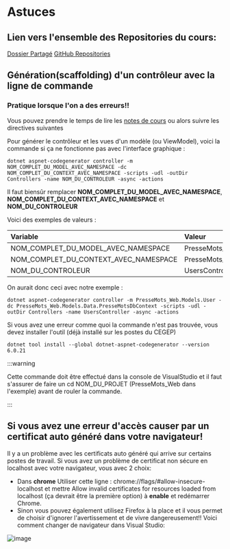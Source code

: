 # Astuces

## Lien vers l'ensemble des Repositories du cours:
[Dossier Partagé](https://cegepedouardmontpetit-my.sharepoint.com/:f:/g/personal/valerie_turgeon_cegepmontpetit_ca/Ev4ITRcpwldAjM-n1KMv0foBOD-QC6h-636O8b6xes0h6Q?e=bKJfMd)
[GitHub Repositories](https://github.com/orgs/ProgWebTransFC/repositories)

## Génération(scaffolding) d'un contrôleur avec la ligne de commande 
### Pratique lorsque l'on a des erreurs!!

Vous pouvez prendre le temps de lire les [notes de cours](/docs/01-cours/BRISE.md) ou alors suivre les directives suivantes


Pour générer le contrôleur et les vues d'un modèle (ou ViewModel), voici la commande si ça ne fonctionne pas avec l'interface graphique :

```
dotnet aspnet-codegenerator controller -m NOM_COMPLET_DU_MODEL_AVEC_NAMESPACE -dc NOM_COMPLET_DU_CONTEXT_AVEC_NAMESPACE -scripts -udl -outDir Controllers -name NOM_DU_CONTROLEUR -async -actions
```

Il faut biensûr remplacer **NOM_COMPLET_DU_MODEL_AVEC_NAMESPACE**, **NOM_COMPLET_DU_CONTEXT_AVEC_NAMESPACE** et **NOM_DU_CONTROLEUR**

Voici des exemples de valeurs :

| Variable | Valeur | 
| :--- | :--- |
| NOM_COMPLET_DU_MODEL_AVEC_NAMESPACE | PresseMots_Web.Models.User |
| NOM_COMPLET_DU_CONTEXT_AVEC_NAMESPACE | PresseMots_Web.Models.Data.PresseMotsDbContext |
| NOM_DU_CONTROLEUR | UsersController |

On aurait donc ceci avec notre exemple :

```
dotnet aspnet-codegenerator controller -m PresseMots_Web.Models.User -dc PresseMots_Web.Models.Data.PresseMotsDbContext -scripts -udl -outDir Controllers -name UsersController -async -actions
```

Si vous avez une erreur comme quoi la commande n'est pas trouvée, vous devez installer l'outil (déjà installé sur les postes du CEGEP)

```
dotnet tool install --global dotnet-aspnet-codegenerator --version 6.0.21
```

:::warning

Cette commande doit être effectué dans la console de VisualStudio et il faut s'assurer de faire un cd NOM_DU_PROJET (PresseMots_Web dans l'exemple) avant de rouler la commande.

:::

## Si vous avez une erreur d'accès causer par un certificat auto généré dans votre navigateur!

Il y a un problème avec les certificats auto généré qui arrive sur certains postes de travail. Si vous avez un problème de certificat non sécure en localhost avec votre navigateur, vous avec 2 choix:

- Dans **chrome** Utiliser cette ligne  : chrome://flags/#allow-insecure-localhost et mettre Allow invalid certificates for resources loaded from localhost (ça devrait être la première option) à **enable** et redémarrer Chrome.
- Sinon vous pouvez également utilisez Firefox à la place et il vous permet de choisir d'ignorer l'avertissement et de vivre dangereusement!! Voici comment changer de navigateur dans Visual Studio:

![image](/autres/selectionNavigateurVisualStudio.png)


